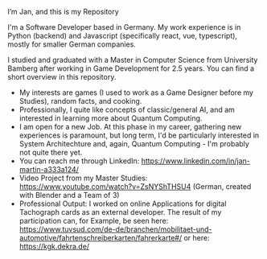 <!--- - 👋 Hi, I’m @UB-JM
- 👀 I’m interested in ...
- 🌱 I’m currently learning ...
- 💞️ I’m looking to collaborate on ...
- 📫 How to reach me ... --->

I’m Jan, and this is my Repository
<!--- - Until recently, I was a Master Student of Applied Computer Science at Otto Friedrich University Bamberg. Before that, I worked as a Game Designer. ---> 
I'm a Software Developer based in Germany. 
My work experience is in Python (backend) and Javascript (specifically react, vue, typescript), mostly for smaller German companies. 

I studied and graduated with a Master in Computer Science from University Bamberg after working in Game Development for 2.5 years. 
You can find a short overview in this repository.
- My interests are games (I used to work as a Game Designer before my Studies), random facts, and cooking. 
- Professionally, I quite like concepts of classic/general AI, and am interested in learning more about Quantum Computing.
- I am open for a new Job. At this phase in my career, gathering new experiences is paramount, but long term, I'd be particularly interested in System Architechture and, again, Quantum Computing - I'm probably not quite there yet.
- You can reach me through LinkedIn: https://www.linkedin.com/in/jan-martin-a333a124/
- Video Project from my Master Studies: https://www.youtube.com/watch?v=ZsNYShTHSU4 (German, created with Blender and a Team of 3)
- Professional Output: I worked on online Applications for digital Tachograph cards as an external developer. The result of my participation can, for Example, be seen here: https://www.tuvsud.com/de-de/branchen/mobilitaet-und-automotive/fahrtenschreiberkarten/fahrerkarte#/ or here: https://kgk.dekra.de/

<!---
UB-JM/UB-JM is a ✨ special ✨ repository because its `README.md` (this file) appears on your GitHub profile.
You can click the Preview link to take a look at your changes.
--->

